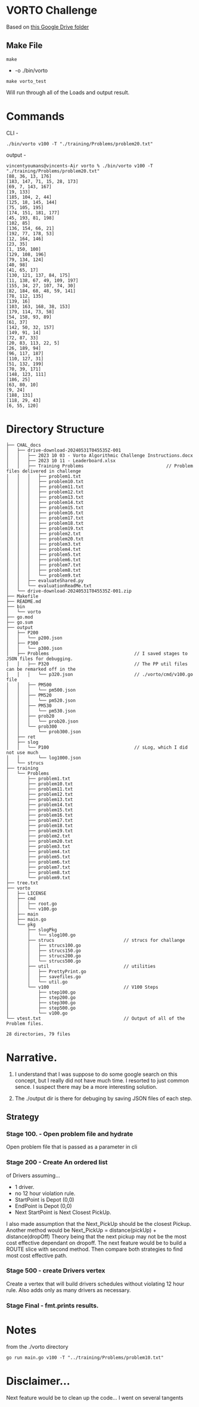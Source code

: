 # VORTO Challenge


Based on [this Google Drive folder](https://drive.google.com/drive/folders/1Jb7FmR5Ftrg0jwgIJ-n_oKwOjyJ4gDHI)


## Make File

```make``` 


- -o ./bin/vorto


```make vorto_test```


Will run through all of the Loads and output result.


# Commands

CLI - 


```./bin/vorto v100 -T "./training/Problems/problem20.txt"```

output - 


```
vincentyoumans@vincents-Air vorto % ./bin/vorto v100 -T "./training/Problems/problem20.txt"
[88, 36, 13, 176]
[183, 147, 71, 15, 28, 173]
[69, 7, 143, 167]
[19, 133]
[185, 104, 2, 44]
[125, 18, 145, 144]
[75, 105, 195]
[174, 151, 181, 177]
[45, 193, 81, 198]
[102, 85]
[136, 154, 66, 21]
[192, 77, 178, 53]
[12, 164, 146]
[23, 35]
[1, 150, 100]
[129, 108, 196]
[79, 134, 124]
[40, 98]
[41, 65, 17]
[130, 121, 137, 84, 175]
[11, 138, 67, 49, 109, 197]
[155, 34, 27, 107, 74, 30]
[82, 184, 68, 48, 59, 141]
[78, 112, 135]
[139, 16]
[103, 163, 168, 38, 153]
[179, 114, 73, 58]
[54, 158, 93, 89]
[61, 37]
[142, 50, 32, 157]
[149, 91, 14]
[72, 87, 33]
[20, 83, 113, 22, 5]
[26, 189, 94]
[96, 117, 187]
[110, 127, 31]
[51, 132, 199]
[70, 39, 171]
[148, 123, 111]
[186, 25]
[63, 80, 10]
[9, 24]
[188, 131]
[118, 29, 43]
[6, 55, 120]
```





# Directory Structure

```
├── CHAL_docs
│   ├── drive-download-20240531T045535Z-001
│   │   ├── 2023 10 03 - Vorto Algorithmic Challenge Instructions.docx
│   │   ├── 2023 10 11 - Leaderboard.xlsx
│   │   ├── Training Problems                               // Problem files delivered in challenge
│   │   │   ├── problem1.txt
│   │   │   ├── problem10.txt
│   │   │   ├── problem11.txt
│   │   │   ├── problem12.txt
│   │   │   ├── problem13.txt
│   │   │   ├── problem14.txt
│   │   │   ├── problem15.txt
│   │   │   ├── problem16.txt
│   │   │   ├── problem17.txt
│   │   │   ├── problem18.txt
│   │   │   ├── problem19.txt
│   │   │   ├── problem2.txt
│   │   │   ├── problem20.txt
│   │   │   ├── problem3.txt
│   │   │   ├── problem4.txt
│   │   │   ├── problem5.txt
│   │   │   ├── problem6.txt
│   │   │   ├── problem7.txt
│   │   │   ├── problem8.txt
│   │   │   └── problem9.txt
│   │   ├── evaluateShared.py
│   │   └── evaluationReadMe.txt
│   └── drive-download-20240531T045535Z-001.zip
├── Makefile
├── README.md
├── bin
│   └── vorto
├── go.mod
├── go.sum
├── output
│   ├── P200
│   │   └── p200.json
│   ├── P300
│   │   └── p300.json
│   ├── Problems                                // I saved stages to JSON files for debugging.
│   │   ├── P320                                // The PP util files can be remarked off in the
│   │   │   └── p320.json                       // ./vorto/cmd/v100.go file
│   │   ├── PM500
│   │   │   └── pm500.json
│   │   ├── PM520
│   │   │   └── pm520.json
│   │   ├── PM530
│   │   │   └── pm530.json
│   │   ├── prob20
│   │   │   └── prob20.json
│   │   └── prob300
│   │       └── prob300.json
│   ├── ret
│   ├── slog
│   │   └── P100                                // sLog, which I did not use much
│   │       └── log1000.json
│   └── strucs
├── training
│   └── Problems
│       ├── problem1.txt
│       ├── problem10.txt
│       ├── problem11.txt
│       ├── problem12.txt
│       ├── problem13.txt
│       ├── problem14.txt
│       ├── problem15.txt
│       ├── problem16.txt
│       ├── problem17.txt
│       ├── problem18.txt
│       ├── problem19.txt
│       ├── problem2.txt
│       ├── problem20.txt
│       ├── problem3.txt
│       ├── problem4.txt
│       ├── problem5.txt
│       ├── problem6.txt
│       ├── problem7.txt
│       ├── problem8.txt
│       └── problem9.txt
├── tree.txt
├── vorto
│   ├── LICENSE
│   ├── cmd
│   │   ├── root.go
│   │   └── v100.go
│   ├── main
│   ├── main.go
│   └── pkg
│       ├── slogPkg
│       │   └── slog100.go
│       ├── strucs                          // strucs for challange
│       │   ├── strucs100.go
│       │   ├── strucs150.go
│       │   ├── strucs200.go
│       │   └── strucs500.go
│       ├── util                            // utilities 
│       │   ├── PrettyPrint.go
│       │   ├── savefiles.go
│       │   └── util.go
│       └── v100                            // V100 Steps
│           ├── step100.go
│           ├── step200.go
│           ├── step300.go
│           ├── step500.go
│           └── v100.go
└── vtest.txt                               // Output of all of the Problem files.

28 directories, 79 files
```



# Narrative.

1. I understand that I was suppose to do some google search on this concept, but
I really did not have much time.  I resorted to just common sence.  I suspect there may
be a more interesting solution.

2. The ./output dir is there for debuging by saving JSON files of each step.


## Strategy

### Stage 100. - Open problem file and hydrate
Open problem file that is passed as a parameter in cli


### Stage 200 - Create An ordered list
of Drivers assuming...
- 1 driver.
- no 12 hour violation rule.
- StartPoint is Depot (0,0)
- EndPoint is Depot (0,0)
- Next StartPoint is Next Closest PickUp.


I also made assumption that the Next_PickUp should be the closest Pickup.
Another method would be Next_PickUp = distance(pickUp) + distance(dropOff)
Theory being that the next pickup may not be the most cost effective dependant on dropoff.
The next feature would be to build a ROUTE slice with second method.
Then compare both strategies to find most cost effective path.

### Stage 500 - create Drivers vertex
Create a vertex that will build drivers schedules without violating 12 hour rule.
Also adds only as many drivers as necessary.

### Stage Final - fmt.prints results.




# Notes

from the ./vorto directory

```
go run main.go v100 -T "../training/Problems/problem10.txt"
```

# Disclaimer...

Next feature would be to clean up the code...  I went on several tangents
